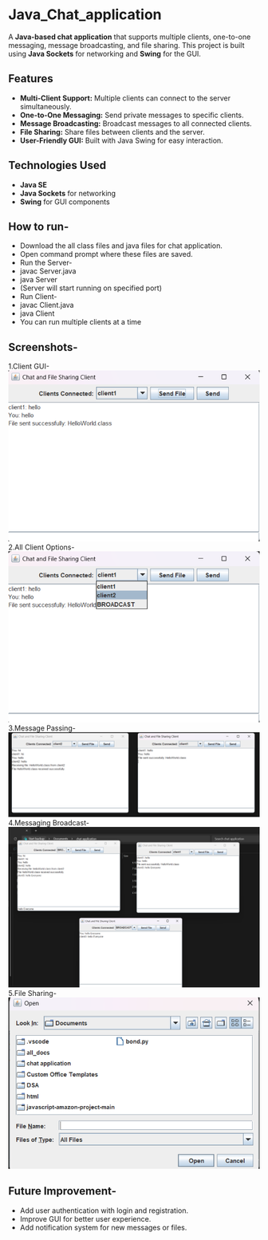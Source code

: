 # Java_Chat_application

A **Java-based chat application** that supports multiple clients, one-to-one messaging, message broadcasting, and file sharing. This project is built using **Java Sockets** for networking and **Swing** for the GUI.  

## Features

- **Multi-Client Support:** Multiple clients can connect to the server simultaneously.  
- **One-to-One Messaging:** Send private messages to specific clients.  
- **Message Broadcasting:** Broadcast messages to all connected clients.  
- **File Sharing:** Share files between clients and the server.  
- **User-Friendly GUI:** Built with Java Swing for easy interaction.

## Technologies Used

- **Java SE**  
- **Java Sockets** for networking  
- **Swing** for GUI components

## How to run-
- Download the all class files and java files for chat application.  
- Open command prompt where these files are saved.
- Run the Server-
- javac Server.java
- java Server
- (Server will start running on specified port)
- Run Client-
- javac Client.java
- java Client
- You can run multiple clients at a time
  
## Screenshots-  
1.Client GUI-    
![Client GUI](assets/Client_GUI.png)    
2.All Client Options-     
![All Client Options](assets/All_client_options.png)    
3.Message Passing-    
![Message Passing](assets/Message_Passing.png)    
4.Messaging Broadcast-    
![Message Broadcast](assets/Message_broadcast.png)    
5.File Sharing-    
![File Sharing](assets/File_sharing.png)    

## Future Improvement-  
- Add user authentication with login and registration.  
- Improve GUI for better user experience.  
- Add notification system for new messages or files.  
